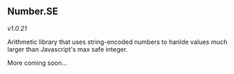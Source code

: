 
## Number.SE

*v1.0.21*

Arithmetic library that uses string-encoded numbers to hanlde values much larger than Javascript's max safe integer.

More coming soon...

